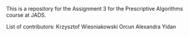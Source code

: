 This is a repository for the Assignment 3 for the Prescriptive Algorithms course at JADS.

List of contributors:
Krzysztof Wiesniakowski
Orcun
Alexandra
Yidan
